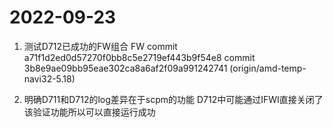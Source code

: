 # 2022-09-23

1. 测试D712已成功的FW组合
FW commit a71f1d2ed0d57270f0bb8c5e2719ef443b9f54e8
commit 3b8e9ae09bb95eae302ca8a6af2f09a991242741 (origin/amd-temp-navi32-5.18)

2. 明确D711和D712的log差异在于scpm的功能
   D712中可能通过IFWI直接关闭了该验证功能所以可以直接运行成功
